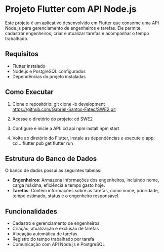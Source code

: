 # Projeto Flutter com API Node.js

Este projeto é um aplicativo desenvolvido em Flutter que consome uma API Node.js para gerenciamento de engenheiros e tarefas. Ele permite cadastrar engenheiros, criar e atualizar tarefas e acompanhar o tempo trabalhado.

## Requisitos
- Flutter instalado
- Node.js e PostgreSQL configurados
- Dependências do projeto instaladas

## Como Executar
1. Clone o repositório:
   git clone -b development https://github.com/Gabriel-Santos-Fatec/SWE2.git
   
2. Acesse o diretório do projeto:
   cd SWE2

3. Configure e inicie a API:
   cd api
   npm install
   npm start

4. Volte ao diretório do Flutter, instale as dependências e execute o app:
   cd ..
   flutter pub get
   flutter run

## Estrutura do Banco de Dados
O banco de dados possui as seguintes tabelas:
- **Engenheiros**: Armazena informações dos engenheiros, incluindo nome, carga máxima, eficiência e tempo gasto hoje.
- **Tarefas**: Contém informações sobre as tarefas, como nome, prioridade, tempo estimado, status e o engenheiro responsável.

## Funcionalidades
- Cadastro e gerenciamento de engenheiros
- Criação, atualização e exclusão de tarefas
- Alocação automática de tarefas
- Registro do tempo trabalhado por tarefa
- Comunicação com API Node.js e PostgreSQL
